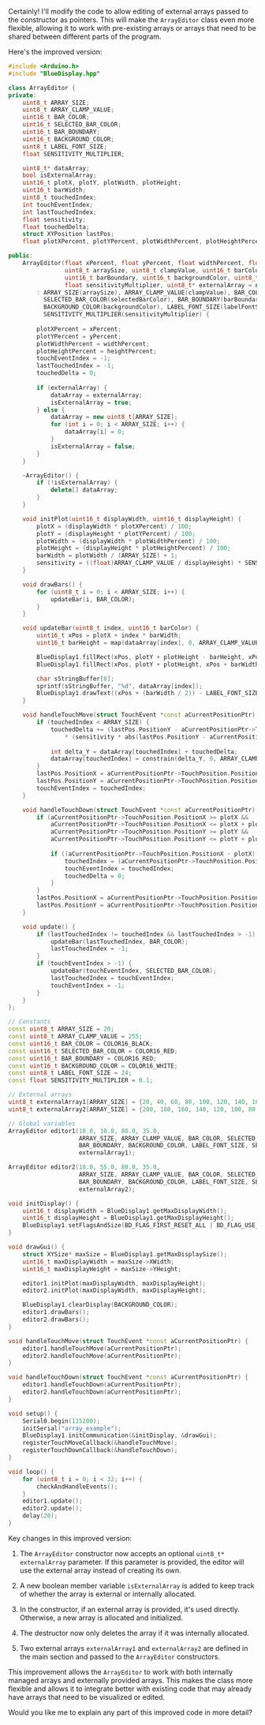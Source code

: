  Certainly! I'll modify the code to allow editing of external arrays passed to the constructor as pointers. This will make the `ArrayEditor` class even more flexible, allowing it to work with pre-existing arrays or arrays that need to be shared between different parts of the program.

Here's the improved version:

```cpp
#include <Arduino.h>
#include "BlueDisplay.hpp"

class ArrayEditor {
private:
    uint8_t ARRAY_SIZE;
    uint8_t ARRAY_CLAMP_VALUE;
    uint16_t BAR_COLOR;
    uint16_t SELECTED_BAR_COLOR;
    uint16_t BAR_BOUNDARY;
    uint16_t BACKGROUND_COLOR;
    uint8_t LABEL_FONT_SIZE;
    float SENSITIVITY_MULTIPLIER;

    uint8_t* dataArray;
    bool isExternalArray;
    uint16_t plotX, plotY, plotWidth, plotHeight;
    uint16_t barWidth;
    uint8_t touchedIndex;
    int touchEventIndex;
    int lastTouchedIndex;
    float sensitivity;
    float touchedDelta;
    struct XYPosition lastPos;
    float plotXPercent, plotYPercent, plotWidthPercent, plotHeightPercent;

public:
    ArrayEditor(float xPercent, float yPercent, float widthPercent, float heightPercent,
                uint8_t arraySize, uint8_t clampValue, uint16_t barColor, uint16_t selectedBarColor,
                uint16_t barBoundary, uint16_t backgroundColor, uint8_t labelFontSize,
                float sensitivityMultiplier, uint8_t* externalArray = nullptr)
        : ARRAY_SIZE(arraySize), ARRAY_CLAMP_VALUE(clampValue), BAR_COLOR(barColor),
          SELECTED_BAR_COLOR(selectedBarColor), BAR_BOUNDARY(barBoundary),
          BACKGROUND_COLOR(backgroundColor), LABEL_FONT_SIZE(labelFontSize),
          SENSITIVITY_MULTIPLIER(sensitivityMultiplier) {
        
        plotXPercent = xPercent;
        plotYPercent = yPercent;
        plotWidthPercent = widthPercent;
        plotHeightPercent = heightPercent;
        touchEventIndex = -1;
        lastTouchedIndex = -1;
        touchedDelta = 0;
        
        if (externalArray) {
            dataArray = externalArray;
            isExternalArray = true;
        } else {
            dataArray = new uint8_t[ARRAY_SIZE];
            for (int i = 0; i < ARRAY_SIZE; i++) {
                dataArray[i] = 0;
            }
            isExternalArray = false;
        }
    }

    ~ArrayEditor() {
        if (!isExternalArray) {
            delete[] dataArray;
        }
    }

    void initPlot(uint16_t displayWidth, uint16_t displayHeight) {
        plotX = (displayWidth * plotXPercent) / 100;
        plotY = (displayHeight * plotYPercent) / 100;
        plotWidth = (displayWidth * plotWidthPercent) / 100;
        plotHeight = (displayHeight * plotHeightPercent) / 100;
        barWidth = plotWidth / (ARRAY_SIZE) + 1;
        sensitivity = ((float)ARRAY_CLAMP_VALUE / displayHeight) * SENSITIVITY_MULTIPLIER;
    }

    void drawBars() {
        for (uint8_t i = 0; i < ARRAY_SIZE; i++) {
            updateBar(i, BAR_COLOR);
        }
    }

    void updateBar(uint8_t index, uint16_t barColor) {
        uint16_t xPos = plotX + index * barWidth;
        uint16_t barHeight = map(dataArray[index], 0, ARRAY_CLAMP_VALUE, 0, plotHeight);

        BlueDisplay1.fillRect(xPos, plotY + plotHeight - barHeight, xPos + barWidth - 1, plotY, BACKGROUND_COLOR);
        BlueDisplay1.fillRect(xPos, plotY + plotHeight, xPos + barWidth - 1, plotY + plotHeight - barHeight, barColor);

        char sStringBuffer[8];
        sprintf(sStringBuffer, "%d", dataArray[index]);
        BlueDisplay1.drawText((xPos + (barWidth / 2)) - LABEL_FONT_SIZE * 1, plotY + plotHeight, sStringBuffer, LABEL_FONT_SIZE, barColor, BACKGROUND_COLOR);
    }

    void handleTouchMove(struct TouchEvent *const aCurrentPositionPtr) {
        if (touchedIndex < ARRAY_SIZE) {
            touchedDelta += (lastPos.PositionY - aCurrentPositionPtr->TouchPosition.PositionY) 
                * (sensitivity * abs(lastPos.PositionY - aCurrentPositionPtr->TouchPosition.PositionY));
            
            int delta_Y = dataArray[touchedIndex] + touchedDelta;
            dataArray[touchedIndex] = constrain(delta_Y, 0, ARRAY_CLAMP_VALUE);
        }
        lastPos.PositionX = aCurrentPositionPtr->TouchPosition.PositionX;
        lastPos.PositionY = aCurrentPositionPtr->TouchPosition.PositionY;
        touchEventIndex = touchedIndex;
    }

    void handleTouchDown(struct TouchEvent *const aCurrentPositionPtr) {
        if (aCurrentPositionPtr->TouchPosition.PositionX >= plotX && 
            aCurrentPositionPtr->TouchPosition.PositionX <= plotX + plotWidth && 
            aCurrentPositionPtr->TouchPosition.PositionY >= plotY && 
            aCurrentPositionPtr->TouchPosition.PositionY <= plotY + plotHeight) {
            
            if ((aCurrentPositionPtr->TouchPosition.PositionX - plotX) / barWidth < ARRAY_SIZE) {
                touchedIndex = (aCurrentPositionPtr->TouchPosition.PositionX - plotX) / barWidth;
                touchEventIndex = touchedIndex;
                touchedDelta = 0;
            }
        }
        lastPos.PositionX = aCurrentPositionPtr->TouchPosition.PositionX;
        lastPos.PositionY = aCurrentPositionPtr->TouchPosition.PositionY;
    }

    void update() {
        if (lastTouchedIndex != touchedIndex && lastTouchedIndex > -1) {
            updateBar(lastTouchedIndex, BAR_COLOR);
            lastTouchedIndex = -1;
        }
        if (touchEventIndex > -1) {
            updateBar(touchEventIndex, SELECTED_BAR_COLOR);
            lastTouchedIndex = touchEventIndex;
            touchEventIndex = -1;
        }
    }
};

// Constants
const uint8_t ARRAY_SIZE = 20;
const uint8_t ARRAY_CLAMP_VALUE = 255;
const uint16_t BAR_COLOR = COLOR16_BLACK;
const uint16_t SELECTED_BAR_COLOR = COLOR16_RED;
const uint16_t BAR_BOUNDARY = COLOR16_RED;
const uint16_t BACKGROUND_COLOR = COLOR16_WHITE;
const uint8_t LABEL_FONT_SIZE = 24;
const float SENSITIVITY_MULTIPLIER = 0.1;

// External arrays
uint8_t externalArray1[ARRAY_SIZE] = {20, 40, 60, 80, 100, 120, 140, 160, 180, 200, 220, 200, 180, 160, 140, 120, 100, 80, 60, 40};
uint8_t externalArray2[ARRAY_SIZE] = {200, 180, 160, 140, 120, 100, 80, 60, 40, 20, 40, 60, 80, 100, 120, 140, 160, 180, 200, 220};

// Global variables
ArrayEditor editor1(10.0, 10.0, 80.0, 35.0,
                    ARRAY_SIZE, ARRAY_CLAMP_VALUE, BAR_COLOR, SELECTED_BAR_COLOR,
                    BAR_BOUNDARY, BACKGROUND_COLOR, LABEL_FONT_SIZE, SENSITIVITY_MULTIPLIER,
                    externalArray1);

ArrayEditor editor2(10.0, 55.0, 80.0, 35.0,
                    ARRAY_SIZE, ARRAY_CLAMP_VALUE, BAR_COLOR, SELECTED_BAR_COLOR,
                    BAR_BOUNDARY, BACKGROUND_COLOR, LABEL_FONT_SIZE, SENSITIVITY_MULTIPLIER,
                    externalArray2);

void initDisplay() {
    uint16_t displayWidth = BlueDisplay1.getMaxDisplayWidth();
    uint16_t displayHeight = BlueDisplay1.getMaxDisplayHeight();
    BlueDisplay1.setFlagsAndSize(BD_FLAG_FIRST_RESET_ALL | BD_FLAG_USE_MAX_SIZE, displayWidth, displayHeight);
}

void drawGui() {
    struct XYSize* maxSize = BlueDisplay1.getMaxDisplaySize();
    uint16_t maxDisplayWidth = maxSize->XWidth;
    uint16_t maxDisplayHeight = maxSize->YHeight;

    editor1.initPlot(maxDisplayWidth, maxDisplayHeight);
    editor2.initPlot(maxDisplayWidth, maxDisplayHeight);

    BlueDisplay1.clearDisplay(BACKGROUND_COLOR);
    editor1.drawBars();
    editor2.drawBars();
}

void handleTouchMove(struct TouchEvent *const aCurrentPositionPtr) {
    editor1.handleTouchMove(aCurrentPositionPtr);
    editor2.handleTouchMove(aCurrentPositionPtr);
}

void handleTouchDown(struct TouchEvent *const aCurrentPositionPtr) {
    editor1.handleTouchDown(aCurrentPositionPtr);
    editor2.handleTouchDown(aCurrentPositionPtr);
}

void setup() {
    Serial0.begin(115200);
    initSerial("array_example");
    BlueDisplay1.initCommunication(&initDisplay, &drawGui);
    registerTouchMoveCallback(&handleTouchMove);
    registerTouchDownCallback(&handleTouchDown);
}

void loop() {
    for (uint8_t i = 0; i < 32; i++) {
        checkAndHandleEvents();
    }
    editor1.update();
    editor2.update();
    delay(20);
}
```

Key changes in this improved version:

1. The `ArrayEditor` constructor now accepts an optional `uint8_t* externalArray` parameter. If this parameter is provided, the editor will use the external array instead of creating its own.

2. A new boolean member variable `isExternalArray` is added to keep track of whether the array is external or internally allocated.

3. In the constructor, if an external array is provided, it's used directly. Otherwise, a new array is allocated and initialized.

4. The destructor now only deletes the array if it was internally allocated.

5. Two external arrays `externalArray1` and `externalArray2` are defined in the main section and passed to the `ArrayEditor` constructors.

This improvement allows the `ArrayEditor` to work with both internally managed arrays and externally provided arrays. This makes the class more flexible and allows it to integrate better with existing code that may already have arrays that need to be visualized or edited.

Would you like me to explain any part of this improved code in more detail?
